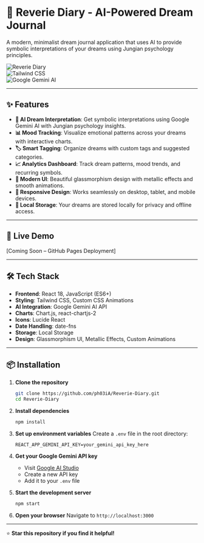 # 🌙 Reverie Diary - AI-Powered Dream Journal

A modern, minimalist dream journal application that uses AI to provide symbolic interpretations of your dreams using Jungian psychology principles.

![Reverie Diary](https://img.shields.io/badge/React-18-blue?style=for-the-badge&logo=react)  
![Tailwind CSS](https://img.shields.io/badge/Tailwind_CSS-38B2AC?style=for-the-badge&logo=tailwind-css&logoColor=white)  
![Google Gemini AI](https://img.shields.io/badge/Google_Gemini_AI-4285F4?style=for-the-badge&logo=google&logoColor=white)

---

## ✨ Features

- **🤖 AI Dream Interpretation**: Get symbolic interpretations using Google Gemini AI with Jungian psychology insights.  
- **📊 Mood Tracking**: Visualize emotional patterns across your dreams with interactive charts.  
- **🏷️ Smart Tagging**: Organize dreams with custom tags and suggested categories.  
- **📈 Analytics Dashboard**: Track dream patterns, mood trends, and recurring symbols.  
- **🎨 Modern UI**: Beautiful glassmorphism design with metallic effects and smooth animations.  
- **📱 Responsive Design**: Works seamlessly on desktop, tablet, and mobile devices.  
- **💾 Local Storage**: Your dreams are stored locally for privacy and offline access.  

---

## 🚀 Live Demo

[Coming Soon – GitHub Pages Deployment]

---

## 🛠️ Tech Stack

- **Frontend**: React 18, JavaScript (ES6+)  
- **Styling**: Tailwind CSS, Custom CSS Animations  
- **AI Integration**: Google Gemini AI API  
- **Charts**: Chart.js, react-chartjs-2  
- **Icons**: Lucide React  
- **Date Handling**: date-fns  
- **Storage**: Local Storage  
- **Design**: Glassmorphism UI, Metallic Effects, Custom Animations  

---

## 📦 Installation

1. **Clone the repository**
   ```bash
   git clone https://github.com/ph03iA/Reverie-Diary.git
   cd Reverie-Diary
   ```

2. **Install dependencies**
   ```bash
   npm install
   ```

3. **Set up environment variables**
   Create a `.env` file in the root directory:
   ```env
   REACT_APP_GEMINI_API_KEY=your_gemini_api_key_here
   ```

4. **Get your Google Gemini API key**
   - Visit [Google AI Studio](https://makersuite.google.com/app/apikey)
   - Create a new API key
   - Add it to your `.env` file

5. **Start the development server**
   ```bash
   npm start
   ```

6. **Open your browser**
   Navigate to `http://localhost:3000`

---

⭐ **Star this repository if you find it helpful!**

